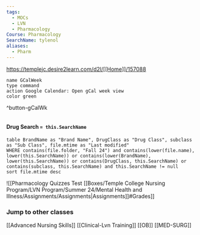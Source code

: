 ```yaml
---
tags:
  - MOCs
  - LVN
  - Pharmacology
Course: Pharmacology
SearchName: tylenol
aliases:
  - Pharm
---
```

https://templejc.desire2learn.com/d2l/[[Home]]/157088

 ```button
name GCalWeek
type command
action Google Calendar: Open gCal week view
color green
```
^button-gCalWk

```folder-index-content
```

#### Drug Search `= this.SearchName`
```dataview
table BrandName as "Brand Name", DrugClass as "Drug Class", subclass as "Sub Class", file.mtime as "Last modified"
WHERE contains(file.folder, "Fall 24") and contains(lower(file.name), lower(this.SearchName)) or contains(lower(BrandName), lower(this.SearchName)) or contains(DrugClass, this.SearchName) or contains(subclass, this.SearchName) and this.SearchName != null
sort file.mtime desc
```


![[Pharmacology Quizzes Test [[Boxes/Temple College Nursing Program/LVN Program/Summer 24/Mental Health and Illness/Assignments/Assignments|Assignments]]#Grades]]

### Jump to other classes
[[Advanced Nursing Skills]]
[[Clinical-Lvn Training]]
[[OB]]
[[MED-SURG]]
